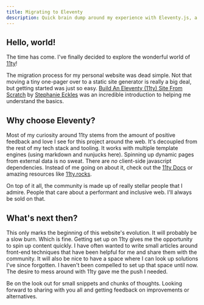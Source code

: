 ```yaml
---
title: Migrating to Eleventy
description: Quick brain dump around my experience with Eleventy.js, a static site generator.
---
```


## Hello, world!

The time has come. I've finally decided to explore the wonderful world of [11ty](https://www.11ty.dev/)!

The migration process for my personal website was dead simple. Not that moving a tiny one-pager over to a static site generator is really a big deal, but getting started was just so easy. [Build An Eleventy (11ty) Site From Scratch](https://egghead.io/courses/build-an-eleventy-11ty-site-from-scratch-bfd3) by [Stephanie Eckles](https://www.11ty.dev/authors/5t3ph/) was an incredible introduction to helping me understand the basics.

## Why choose Eleventy?

Most of my curiosity around 11ty stems from the amount of positive feedback and love I see for this project around the web. It's decoupled from the rest of my tech stack and tooling. It works with multiple template engines (using markdown and nunjucks here). Spinning up dynamic pages from external data is no sweat. There are _no_ client-side javascript dependencies. Instead of me going on about it, check out the [11ty Docs](https://www.11ty.dev/docs/) or amazing resources like [11ty.rocks](https://11ty.rocks/).

On top of it all, the community is made up of really stellar people that I admire. People that care about a performant and inclusive web. I'll always be sold on that.

## What's next then?

This only marks the beginning of this website's evolution. It will probably be a slow burn. Which is fine. Getting set up on 11ty gives me the opportunity to spin up content quickly. I have often wanted to write small articles around front-end techniques that have been helpful for me and share them with the community. It will also be nice to have a space where I can look up solutions I've since forgotten. I haven't been compelled to set up that space until now. The desire to mess around with 11ty gave me the push I needed.

Be on the look out for small snippets and chunks of thoughts. Looking forward to sharing with you all and getting feedback on improvements or alternatives.
